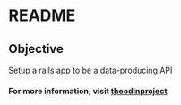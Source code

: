 # README

<h2>Objective</h2>
  <p>Setup a rails app to be a data-producing API</p>
  
<h4>For more information, visit <a href="https://www.theodinproject.com/courses/ruby-on-rails/lessons/apis?ref=lnav">theodinproject</a></h4>
  
